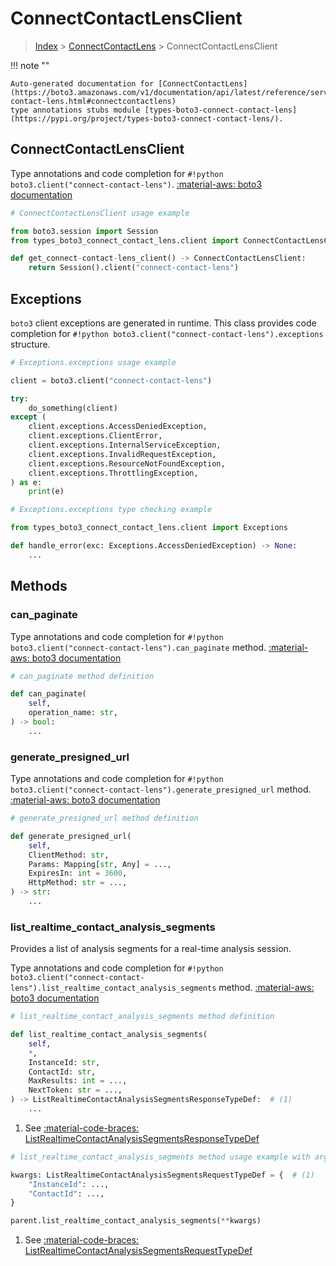 # ConnectContactLensClient

> [Index](../README.md) > [ConnectContactLens](./README.md) > ConnectContactLensClient

!!! note ""

    Auto-generated documentation for [ConnectContactLens](https://boto3.amazonaws.com/v1/documentation/api/latest/reference/services/connect-contact-lens.html#connectcontactlens)
    type annotations stubs module [types-boto3-connect-contact-lens](https://pypi.org/project/types-boto3-connect-contact-lens/).

## ConnectContactLensClient

Type annotations and code completion for `#!python boto3.client("connect-contact-lens")`.
[:material-aws: boto3 documentation](https://boto3.amazonaws.com/v1/documentation/api/latest/reference/services/connect-contact-lens.html#ConnectContactLens.Client)

```python
# ConnectContactLensClient usage example

from boto3.session import Session
from types_boto3_connect_contact_lens.client import ConnectContactLensClient

def get_connect-contact-lens_client() -> ConnectContactLensClient:
    return Session().client("connect-contact-lens")
```

## Exceptions


`boto3` client exceptions are generated in runtime.
This class provides code completion for `#!python boto3.client("connect-contact-lens").exceptions` structure.

```python
# Exceptions.exceptions usage example

client = boto3.client("connect-contact-lens")

try:
    do_something(client)
except (
    client.exceptions.AccessDeniedException,
    client.exceptions.ClientError,
    client.exceptions.InternalServiceException,
    client.exceptions.InvalidRequestException,
    client.exceptions.ResourceNotFoundException,
    client.exceptions.ThrottlingException,
) as e:
    print(e)
```

```python
# Exceptions.exceptions type checking example

from types_boto3_connect_contact_lens.client import Exceptions

def handle_error(exc: Exceptions.AccessDeniedException) -> None:
    ...
```


## Methods


### can\_paginate



Type annotations and code completion for `#!python boto3.client("connect-contact-lens").can_paginate` method.
[:material-aws: boto3 documentation](https://boto3.amazonaws.com/v1/documentation/api/latest/reference/services/connect-contact-lens/client/can_paginate.html)

```python
# can_paginate method definition

def can_paginate(
    self,
    operation_name: str,
) -> bool:
    ...
```


### generate\_presigned\_url



Type annotations and code completion for `#!python boto3.client("connect-contact-lens").generate_presigned_url` method.
[:material-aws: boto3 documentation](https://boto3.amazonaws.com/v1/documentation/api/latest/reference/services/connect-contact-lens/client/generate_presigned_url.html)

```python
# generate_presigned_url method definition

def generate_presigned_url(
    self,
    ClientMethod: str,
    Params: Mapping[str, Any] = ...,
    ExpiresIn: int = 3600,
    HttpMethod: str = ...,
) -> str:
    ...
```


### list\_realtime\_contact\_analysis\_segments

Provides a list of analysis segments for a real-time analysis session.

Type annotations and code completion for `#!python boto3.client("connect-contact-lens").list_realtime_contact_analysis_segments` method.
[:material-aws: boto3 documentation](https://boto3.amazonaws.com/v1/documentation/api/latest/reference/services/connect-contact-lens/client/list_realtime_contact_analysis_segments.html)

```python
# list_realtime_contact_analysis_segments method definition

def list_realtime_contact_analysis_segments(
    self,
    *,
    InstanceId: str,
    ContactId: str,
    MaxResults: int = ...,
    NextToken: str = ...,
) -> ListRealtimeContactAnalysisSegmentsResponseTypeDef:  # (1)
    ...
```

1. See [:material-code-braces: ListRealtimeContactAnalysisSegmentsResponseTypeDef](./type_defs.md#listrealtimecontactanalysissegmentsresponsetypedef)


```python
# list_realtime_contact_analysis_segments method usage example with argument unpacking

kwargs: ListRealtimeContactAnalysisSegmentsRequestTypeDef = {  # (1)
    "InstanceId": ...,
    "ContactId": ...,
}

parent.list_realtime_contact_analysis_segments(**kwargs)
```

1. See [:material-code-braces: ListRealtimeContactAnalysisSegmentsRequestTypeDef](./type_defs.md#listrealtimecontactanalysissegmentsrequesttypedef)




